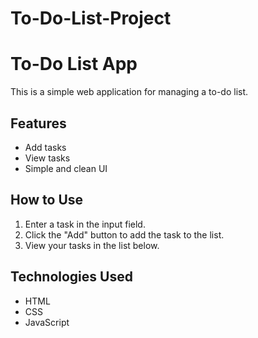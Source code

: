 # To-Do-List-Project
# To-Do List App

This is a simple web application for managing a to-do list. 

## Features
- Add tasks
- View tasks
- Simple and clean UI

## How to Use
1. Enter a task in the input field.
2. Click the "Add" button to add the task to the list.
3. View your tasks in the list below.

## Technologies Used
- HTML
- CSS
- JavaScript
